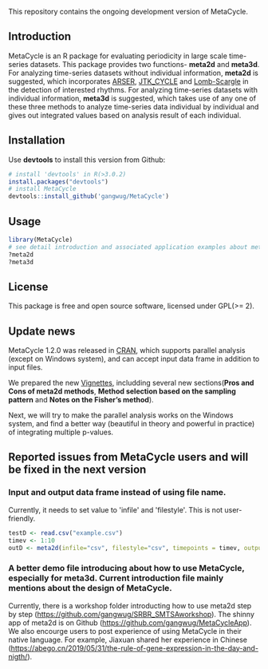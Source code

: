 This repository contains the ongoing development version of MetaCycle. 

## Introduction
MetaCycle is an R package for evaluating periodicity in large scale time-series datasets. This package provides two functions-
**meta2d** and **meta3d**. For analyzing time-series datasets without individual information, **meta2d** is suggested, 
which incorporates [ARSER](https://github.com/cauyrd/ARSER), [JTK_CYCLE](http://openwetware.org/wiki/HughesLab:JTK_Cycle) and
[Lomb-Scargle](http://research.stowers-institute.org/efg/2005/LombScargle/) in the detection of interested rhythms. For analyzing 
time-series datasets with individual information, **meta3d** is suggested, which takes use of any one of these three methods to 
analyze time-series data individual by individual and gives out integrated values based on analysis result of each individual.

## Installation
Use **devtools** to install this version from Github:

```r
# install 'devtools' in R(>3.0.2)
install.packages("devtools")
# install MetaCycle
devtools::install_github('gangwug/MetaCycle')
```

## Usage
```r
library(MetaCycle)
# see detail introduction and associated application examples about meta2d or meta3d
?meta2d
?meta3d
```

## License
This package is free and open source software, licensed under GPL(>= 2).

## Update news
MetaCycle 1.2.0 was released in [CRAN](https://cran.r-project.org/web/packages/MetaCycle/index.html), which supports parallel analysis (except on Windows system), and can accept input data frame in addition to input files.

We prepared the new [Vignettes](https://cran.r-project.org/web/packages/MetaCycle/vignettes/implementation.html), includding several new sections(**Pros and Cons of meta2d methods**, **Method selection based on the sampling pattern** and **Notes on the Fisher’s method**).

Next, we will try to make the parallel analysis works on the Windows system, and find a better way (beautiful in theory and powerful in practice) of integrating multiple p-values.

## Reported issues from MetaCycle users and will be fixed in the next version
### Input and output data frame instead of using file name. 

Currently, it needs to set value to 'infile' and 'filestyle'. This is not user-friendly.

```r
testD <- read.csv("example.csv")
timev <- 1:10
outD <- meta2d(infile="csv", filestyle="csv", timepoints = timev, outputFile=FALSE, nDF=testD)
```
### A better demo file introducing about how to use MetaCycle, especially for meta3d. Current introduction file mainly mentions about the design of MetaCycle. 

Currently, there is a workshop folder introducting how to use meta2d step by step (https://github.com/gangwug/SRBR_SMTSAworkshop). The shinny app of meta2d is on Github (https://github.com/gangwug/MetaCycleApp). We also encourge users to post experience of using MetaCycle in their native language. For example, Jiaxuan shared her experience in Chinese (https://abego.cn/2019/05/31/the-rule-of-gene-expression-in-the-day-and-nigth/). 
